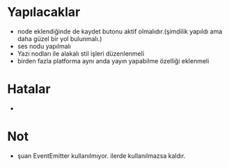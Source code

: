 # Yapılacaklar

- node eklendiğinde de kaydet butonu aktif olmalıdır.(şimdilik yapıldı ama daha güzel bir yol bulunmalı.)
- ses nodu yapılmalı
- Yazı nodları ile alakalı stil işleri düzenlenmeli
- birden fazla platforma aynı anda yayın yapabilme özelliği eklenmeli

# Hatalar

-

# Not

- şuan EventEmitter kullanılmıyor. ilerde kullanılmazsa kaldır.
